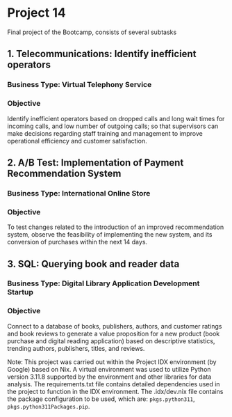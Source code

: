 # Project 14
Final project of the Bootcamp, consists of several subtasks

## 1. Telecommunications: Identify inefficient operators
### Business Type: Virtual Telephony Service

### Objective
Identify inefficient operators based on dropped calls and long wait times for incoming calls, and low number of outgoing calls; so that supervisors can make decisions regarding staff training and management to improve operational efficiency and customer satisfaction.

## 2. A/B Test: Implementation of Payment Recommendation System
### Business Type: International Online Store
### Objective
To test changes related to the introduction of an improved recommendation system, observe the feasibility of implementing the new system, and its conversion of purchases within the next 14 days.

## 3. SQL: Querying book and reader data
### Business Type: Digital Library Application Development Startup
### Objective
Connect to a database of books, publishers, authors, and customer ratings and book reviews to generate a value proposition for a new product (book purchase and digital reading application) based on descriptive statistics, trending authors, publishers, titles, and reviews.

Note:
This project was carried out within the Project IDX environment (by Google) based on Nix.
A virtual environment was used to utilize Python version 3.11.8 supported by the environment and other libraries for data analysis.
The requirements.txt file contains detailed dependencies used in the project to function in the IDX environment.
The .idx/dev.nix file contains the package configuration to be used, which are: `pkgs.python311`, `pkgs.python311Packages.pip`.
